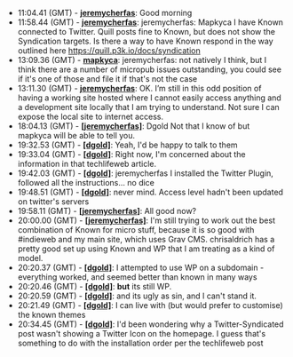 * <a id="11:04.41">11:04.41 (GMT)</a> - __[jeremycherfas](https://github.com/jeremycherfas)__: Good morning
* <a id="11:58.44">11:58.44 (GMT)</a> - __[jeremycherfas](https://github.com/jeremycherfas)__: jeremycherfas: Mapkyca I have Known connected to Twitter. Quill posts fine to Known, but does not show the Syndication targets. Is there a way to have Known respond in the way outlined here https://quill.p3k.io/docs/syndication
* <a id="13:09.36">13:09.36 (GMT)</a> - __[mapkyca](https://github.com/mapkyca)__: jeremycherfas: not natively I think, but I think there are a number of micropub issues outstanding, you could see if it's one of those and file it if that's not the case
* <a id="13:11.30">13:11.30 (GMT)</a> - __[jeremycherfas](https://github.com/jeremycherfas)__: OK. I’m still in this odd position of having a working site hosted where I cannot easily access anything and a development site locally that I am trying to understand. Not sure I can expose the local site to internet access.
* <a id="18:04.13">18:04.13 (GMT)</a> - __[[jeremycherfas]](https://github.com/[jeremycherfas])__: Dgold Not that I know of but mapkyca will be able to tell you.
* <a id="19:32.53">19:32.53 (GMT)</a> - __[[dgold]](https://github.com/[dgold])__: Yeah, I'd be happy to talk to them
* <a id="19:33.04">19:33.04 (GMT)</a> - __[[dgold]](https://github.com/[dgold])__: Right now, I'm concerned about the information in that techlifeweb article.
* <a id="19:42.03">19:42.03 (GMT)</a> - __[[dgold]](https://github.com/[dgold])__: jeremycherfas I installed the Twitter Plugin, followed all the instructions... no dice
* <a id="19:48.51">19:48.51 (GMT)</a> - __[[dgold]](https://github.com/[dgold])__: never mind. Access level hadn't been updated on twitter's servers
* <a id="19:58.11">19:58.11 (GMT)</a> - __[[jeremycherfas]](https://github.com/[jeremycherfas])__: All good now?
* <a id="20:00.00">20:00.00 (GMT)</a> - __[[jeremycherfas]](https://github.com/[jeremycherfas])__: I'm still trying to work out the best combination of Known for micro stuff, because it is so good with #indieweb and my main site, which uses Grav CMS. chrisaldrich has a pretty good set up using Known and WP that I am treating as a kind of model.
* <a id="20:20.37">20:20.37 (GMT)</a> - __[[dgold]](https://github.com/[dgold])__: I attempted to use WP on a subdomain - everything worked, and seemed better than known in many ways
* <a id="20:20.46">20:20.46 (GMT)</a> - __[[dgold]](https://github.com/[dgold])__: **but** its still WP.
* <a id="20:20.59">20:20.59 (GMT)</a> - __[[dgold]](https://github.com/[dgold])__: and its ugly as sin, and I can't stand it.
* <a id="20:21.49">20:21.49 (GMT)</a> - __[[dgold]](https://github.com/[dgold])__: I can live with (but would prefer to customise) the known themes
* <a id="20:34.45">20:34.45 (GMT)</a> - __[[dgold]](https://github.com/[dgold])__: I'd been wondering why a Twitter-Syndicated post wasn't showing a Twitter Icon on the homepage. I guess that's something to do with the installation order per the techlifeweb post
